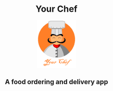 <h1 align="center"><b>Your Chef</b></h1>
<p align="center">
  <img width="25%" height="25%" src="assets/images/Your Chef Splash.png">
</p>

<h2 align="center">A food ordering and delivery app</h2>